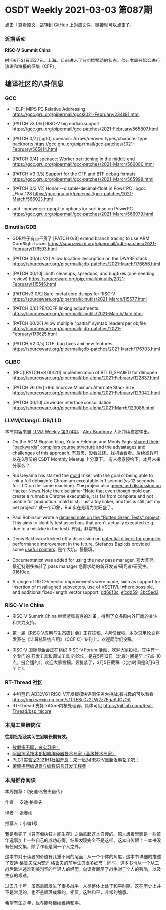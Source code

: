 # OSDT Weekly 2021-03-03 第087期

点击「查看原文」跳转到 GitHub 上对应文件，链接就可以点击了。

### 近期活动

**RISC-V Summit China**

时间6月21日至27日。上海。​目前进入了前期拉赞助的状态。估计本周开始会进行演讲和海报的征集（CFP）。

## 编译社区的八卦信息

### GCC

- HELP: MIPS PC Relative Addressing
  https://gcc.gnu.org/pipermail/gcc/2021-February/234891.html

- [PATCH v3 0/6] RISC-V big endian support
  https://gcc.gnu.org/pipermail/gcc-patches/2021-February/565807.html

- [PATCH 0/7] [og10] openacc: Arrays/derived types/character type backports
  https://gcc.gnu.org/pipermail/gcc-patches/2021-February/565814.html

- [PATCH 0/4] openacc: Worker partitioning in the middle end
  https://gcc.gnu.org/pipermail/gcc-patches/2021-March/566080.html

- [PATCH V3 0/5] Support for the CTF and BTF debug formats
  https://gcc.gnu.org/pipermail/gcc-patches/2021-March/565998.html

- [PATCH 0/3 V2] Honor --disable-decimal-float in PowerPC libgcc _Float128
  https://gcc.gnu.org/pipermail/gcc-patches/2021-March/566023.html

- add -mpowerpc-gpopt to options for sqrt insn on PowerPC
  https://gcc.gnu.org/pipermail/gcc-patches/2021-March/566079.html

### Binutils/GDB

- GDB终于有点干货了
  [PATCH 0/8] extend branch tracing to use ARM CoreSight traces
  https://sourceware.org/pipermail/gdb-patches/2021-February/176593.html

- [PATCH 00/43 V2] Allow location description on the DWARF stack
  https://sourceware.org/pipermail/gdb-patches/2021-March/176656.html

- [PATCH 00/10] libctf: cleanups, speedups, and bugfixes (one needing review)
  https://sourceware.org/pipermail/binutils/2021-February/115545.html

- [PATCHv3 0/9] Bare-metal core dumps for RISC-V
  https://sourceware.org/pipermail/binutils/2021-March/115577.html

- [PATCH 0/6] PE/COFF linking adjustments
  https://sourceware.org/pipermail/binutils/2021-March/date.html

- [PATCH 00/26] Allow multiple "partial" symtab readers per objfile
  https://sourceware.org/pipermail/gdb-patches/2021-February/176625.html

- [PATCH,V2 0/5] CTF: bug fixes and new features.
  https://sourceware.org/pipermail/gdb-patches/2021-March/176703.html

### GLIBC

- [RFC][PATCH v8 00/20] Implementation of RTLD_SHARED for dlmopen
  https://sourceware.org/pipermail/libc-alpha/2021-February/122837.html

- [PATCH v6 0/6] x86: Improve Minimum Alternate Stack Size
  https://sourceware.org/pipermail/libc-alpha/2021-February/123042.html

- [PATCH 00/10] Unwinder interface consolidation
  https://sourceware.org/pipermail/libc-alpha/2021-March/123085.html

### LLVM/Clang/LLDB/LLD

本节内容来自 [LLVM Weekly 第374期](http://llvmweekly.org/issue/374)，
[Alex Bradbury](https://www.linkedin.com/in/alex-bradbury/) 大哥持续稳定输出。


* On the ACM Sigplan blog, Yotam Feldman and Mooly Sagiv [shared their "backwards" compilers course structure](https://blog.sigplan.org/2021/02/23/teaching-compilers-backward/) and the advantages and challenges of this approach.
  有意思，没看过还。找机会看看。后续或许可以在3月份的 OSDT Monthly Meetup 上分享下。
  有人愿意预约下，本月末来分享么？

* Rui Ueyama has started the [mold](https://github.com/rui314/mold) linker with the goal of being able to link a full debuginfo Chromium executable in 1 second (vs 12 seconds for LLD on the same machine). The project also [generated discussion on Hacker
News](https://news.ycombinator.com/item?id=26233244). Note the disclaimer "Note that even though mold can create a runnable Chrome executable, it is far from complete and not usable for production. mold is still just a toy linker, and this is still just my pet project."
  就一个印象，Rui 实在是精力太旺盛了。

* Paul Robinson wrote a [detailed note on the "Rotten Green Tests" project](https://lists.llvm.org/pipermail/llvm-dev/2021-February/148842.html). This aims to identify test assertions that aren't actually executed (e.g. due to a mistake in the test).
  有用。非常有用。

* Denis Bakhvalov kicked off a discussion on [potential drivers for compiler performance improvement in the future](https://lists.llvm.org/pipermail/llvm-dev/2021-February/148729.html). Stefanos Baziotis provided some [useful pointers](https://lists.llvm.org/pipermail/llvm-dev/2021-February/148731.html).
  是个大坑。慢慢填。

* Documentation was added for using the new pass manager.
  喜大普奔。最近特别多搞错了 pass manager 急得求助的新开发者/研究者/研究生。 [016f0ee](https://reviews.llvm.org/rG016f0ee68621).

* A range of RISC-V vector improvements were made, such as support for insertion of misaliagned subvectors, use of VSETIVLI where possible, and additional fixed-length vector support.
  [dd68f3c](https://reviews.llvm.org/rGdd68f3cf2899),
  [efcdd59](https://reviews.llvm.org/rGefcdd598b766),
  [3bc5ed3](https://reviews.llvm.org/rG3bc5ed38750c).

### RISC-V in China

- RISC-V Summit China 继续紧张有序的准备。得到了众多国内外厂商的关注和大力支持。

- 第一届《RISC-V应用与生态研讨会》正在征稿，4月份截稿。本次录用论文将发表在《计算机系统应用》（CCF C）专刊上。欢迎同学们投稿。

- RISC-V 国际基金会正在组织 RISC-V Forum 活动，欢迎大家投稿。其中有一个专门的 开发工具和调试工具 的论坛，是在5月12日（北京时间是早上7点-10点，挺合适的）。欢迎大家投稿。要抓紧了，3月5日截稿（北京时间是3月6日早上）。

### RT-Thread 社区

- 中科蓝讯 AB32VG1 RISC-V开发板模块评测任务大挑战,有兴趣的可以看看 https://mp.weixin.qq.com/s/TTESqDz2LW2z7EgaAJOyOA
- RT-Thread 支持TriCore内核处理器，具体可见 https://github.com/Real-Thread/bsp_tricore

### 本周工具链岗位

**往期社招及实习生招聘长期有效。**

- [放假多无聊，来实习吧！](https://mp.weixin.qq.com/s/pWjPrHtaWnzWbPfqqcX1cQ)
- [阿里淘系技术部招聘编译器技术专家（高级技术专家）](https://mp.weixin.qq.com/s/Yr_XA_L9fCI8IvhuudwTkQ)
- [PLCT实验室2021H1社招开启：来一起为RISC-V重新发明轮子吧！](https://mp.weixin.qq.com/s/9BUJ1-LbHGm-Lhs_Lavzjw)
- [荣耀招聘编译器与编程语言开发工程师](https://mp.weixin.qq.com/s/XaLAhjLP6fhj3Vl-mUjXng)

### 本周推荐阅读

本周推荐：《安迪·格鲁夫自传》

作者： 安迪·格鲁夫

译者： 张春雨

推荐人：小编1号

我是看完了《只有偏执狂才能生存》之后拿起这本自传的。原本想着里面是一些童年逸事加上一些自己的成功心得，结果发现完全不是这样。这本自传跟上一本书没有任何交集，除了作者是同一个人之外。

这本书对于读者的价值有几重不同的层面：从一个个体的角度，这本书详细的描述了安迪·格鲁夫成为安迪·格鲁夫的前半生的很多细节；同时，这本书也从一个从二战后欧洲逃难到美利坚的年轻人的经历，向读者展示了战争对于个人的残酷，以及生存的艰难。

过去几十年，虽然局部发生了很多战争，人类整体上处于和平时期。这在历史上并不是常见的，也不是顺理成章的。相反，这种和平，非常的脆弱。

希望有生之年，世界能够继续维持和平。
